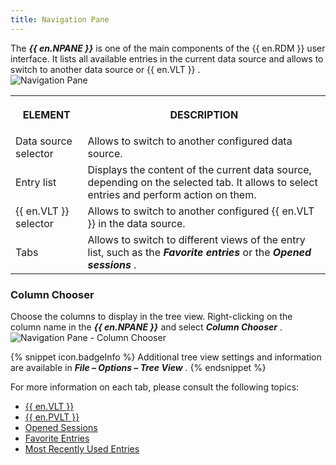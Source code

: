 ```yaml
---
title: Navigation Pane
---
```

The ***{{ en.NPANE }}*** is one of the main components of the {{ en.RDM }} user interface. It lists all available entries in the current data source and allows to switch to another data source or {{ en.VLT }} .  
![Navigation Pane](/img/en/rdm/windows/clip11204.png) 

<table>
	<tr>
		<th>

ELEMENT 
		</th>
		<th>
DESCRIPTION 
		</th>
	</tr>
	<tr>
		<td>
Data source selector 
		</td>
		<td>
Allows to switch to another configured data source. 
		</td>
	</tr>
	<tr>
		<td>
Entry list 
		</td>
		<td>
Displays the content of the current data source, depending on the selected tab. It allows to select entries and perform action on them. 
		</td>
	</tr>
	<tr>
		<td>
{{ en.VLT }} selector 
		</td>
		<td>
Allows to switch to another configured {{ en.VLT }} in the data source. 
		</td>
	</tr>
	<tr>
		<td>
Tabs 
		</td>
		<td>
Allows to switch to different views of the entry list, such as the ***Favorite entries*** or the ***Opened sessions*** . 
		</td>
	</tr>
</table>

### Column Chooser 

Choose the columns to display in the tree view. Right-clicking on the column name in the ***{{ en.NPANE }}*** and select ***Column Chooser*** .  
![Navigation Pane - Column Chooser](/img/en/rdm/windows/clip11201.png) 

{% snippet icon.badgeInfo %} 
Additional tree view settings and information are available in ***File – Options – Tree View*** . 
{% endsnippet %}
 
For more information on each tab, please consult the following topics:  

* [{{ en.VLT }}](Vault) 
* [{{ en.PVLT }}](View_Navigation_PrivateVault) 
* [Opened Sessions](View_Navigation_OpenedSessions) 
* [Favorite Entries](/rdm/windows/user-interface/navigation-pane/favorite-entries/) 
* [Most Recently Used Entries](/rdm/windows/user-interface/navigation-pane/most-recently-used-entries/) 


